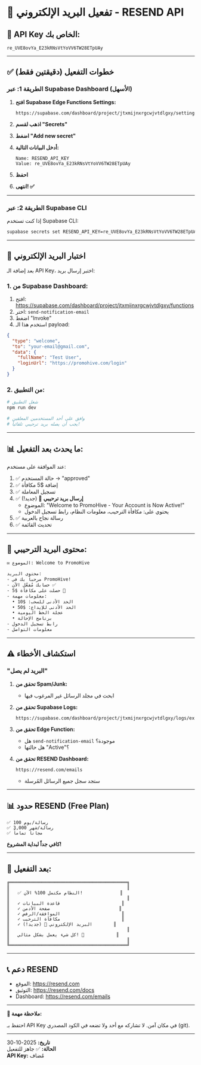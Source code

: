 # 📧 تفعيل البريد الإلكتروني - RESEND API

## 🔑 API Key الخاص بك:

```
re_UVE8ovYa_E23kRNsVtYoVV6TW28ETpUAy
```

---

## ✅ خطوات التفعيل (دقيقتين فقط)

### الطريقة 1: عبر Supabase Dashboard (الأسهل)

1. **افتح Supabase Edge Functions Settings:**
   ```
   https://supabase.com/dashboard/project/jtxmijnxrgcwjvtdlgxy/settings/functions
   ```

2. **اذهب لقسم "Secrets"**

3. **اضغط "Add new secret"**

4. **أدخل البيانات التالية:**
   ```
   Name: RESEND_API_KEY
   Value: re_UVE8ovYa_E23kRNsVtYoVV6TW28ETpUAy
   ```

5. **احفظ**

6. **انتهى! ✅**

---

### الطريقة 2: عبر Supabase CLI

إذا كنت تستخدم Supabase CLI:

```bash
supabase secrets set RESEND_API_KEY=re_UVE8ovYa_E23kRNsVtYoVV6TW28ETpUAy --project-ref jtxmijnxrgcwjvtdlgxy
```

---

## 🧪 اختبار البريد الإلكتروني

بعد إضافة الـ API Key، اختبر إرسال بريد:

### 1. من Supabase Dashboard:

1. افتح: https://supabase.com/dashboard/project/jtxmijnxrgcwjvtdlgxy/functions
2. اختر: `send-notification-email`
3. اضغط "Invoke"
4. استخدم هذا الـ payload:

```json
{
  "type": "welcome",
  "to": "your-email@gmail.com",
  "data": {
    "fullName": "Test User",
    "loginUrl": "https://promohive.com/login"
  }
}
```

### 2. من التطبيق:

```bash
# شغل التطبيق
npm run dev

# وافق على أحد المستخدمين المعلقين
# يجب أن يصله بريد ترحيبي تلقائياً!
```

---

## 📊 ما يحدث بعد التفعيل:

عند الموافقة على مستخدم:

1. ✅ حالة المستخدم → "approved"
2. ✅ إضافة $5 مكافأة
3. ✅ تسجيل المعاملة
4. ✅ **إرسال بريد ترحيبي** 📧 (جديد!)
   - الموضوع: "Welcome to PromoHive - Your Account is Now Active!"
   - يحتوي على: مكافأة الترحيب، معلومات النظام، رابط تسجيل الدخول
5. ✅ رسالة نجاح بالعربية
6. ✅ تحديث القائمة

---

## 📧 محتوى البريد الترحيبي:

```html
✉️ الموضوع: Welcome to PromoHive

محتوى البريد:
- مرحباً بك في PromoHive!
- حسابك مُفعّل الآن ✅
- حصلت على مكافأة $5 🎁
- معلومات مهمة:
  • الحد الأدنى للسحب: $10
  • الحد الأدنى للإيداع: $50
  • عجلة الحظ اليومية
  • برنامج الإحالة
- رابط تسجيل الدخول
- معلومات التواصل
```

---

## ⚠️ استكشاف الأخطاء

### "البريد لم يصل"

1. **تحقق من Spam/Junk:**
   - ابحث في مجلد الرسائل غير المرغوب فيها

2. **تحقق من Supabase Logs:**
   ```
   https://supabase.com/dashboard/project/jtxmijnxrgcwjvtdlgxy/logs/explorer
   ```

3. **تحقق من Edge Function:**
   - هل `send-notification-email` موجودة؟
   - هل حالتها "Active"؟

4. **تحقق من RESEND Dashboard:**
   ```
   https://resend.com/emails
   ```
   - ستجد سجل جميع الرسائل المُرسلة

---

## 📊 حدود RESEND (Free Plan)

```
✅ 100 رسالة/يوم
✅ 3,000 رسالة/شهر
✅ مجاناً تماماً
```

**كافي جداً لبداية المشروع!**

---

## 🎉 بعد التفعيل:

```
╔════════════════════════════════════════════╗
║                                            ║
║   ✅ النظام مكتمل 100% الآن!              ║
║                                            ║
║   ✓ قاعدة البيانات                       ║
║   ✓ صفحة الأدمن                          ║
║   ✓ الموافقة/الرفض                       ║
║   ✓ مكافأة الترحيب                       ║
║   ✓ البريد الإلكتروني 📧 (جديد!)        ║
║                                            ║
║   كل شيء يعمل بشكل مثالي! 🎊            ║
║                                            ║
╚════════════════════════════════════════════╝
```

---

## 📞 دعم RESEND

- الموقع: https://resend.com
- التوثيق: https://resend.com/docs
- Dashboard: https://resend.com/emails

---

**📝 ملاحظة مهمة:**

احتفظ بـ API Key في مكان آمن. لا تشاركه مع أحد ولا تضعه في الكود المصدري (git).

---

**تاريخ:** 2025-10-30  
**الحالة:** ✅ جاهز للتفعيل  
**API Key:** مُضاف
